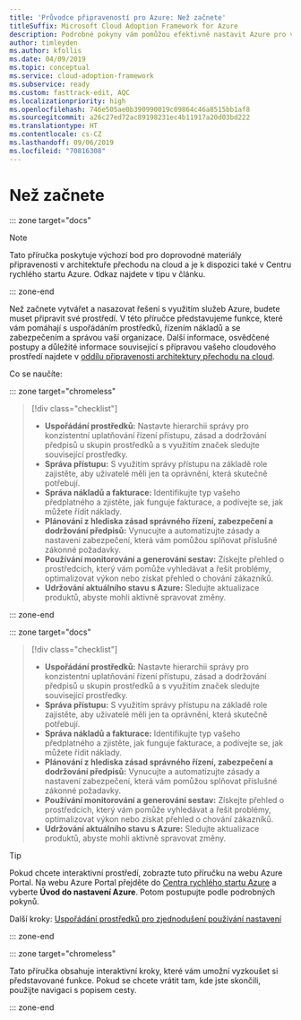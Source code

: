 ```yaml
---
title: 'Průvodce připraveností pro Azure: Než začnete'
titleSuffix: Microsoft Cloud Adoption Framework for Azure
description: Podrobné pokyny vám pomůžou efektivně nastavit Azure pro vaši organizaci.
author: timleyden
ms.author: kfollis
ms.date: 04/09/2019
ms.topic: conceptual
ms.service: cloud-adoption-framework
ms.subservice: ready
ms.custom: fasttrack-edit, AQC
ms.localizationpriority: high
ms.openlocfilehash: 746e505ae0b390990019c09864c46a8515bb1af8
ms.sourcegitcommit: a26c27ed72ac89198231ec4b11917a20d03bd222
ms.translationtype: HT
ms.contentlocale: cs-CZ
ms.lasthandoff: 09/06/2019
ms.locfileid: "70816308"
---
```

# <a name="before-you-start"></a>Než začnete

::: zone target="docs"
> [!NOTE]
> Tato příručka poskytuje výchozí bod pro doprovodné materiály připravenosti v architektuře přechodu na cloud a je k dispozici také v Centru rychlého startu Azure. Odkaz najdete v tipu v článku.

::: zone-end

Než začnete vytvářet a nasazovat řešení s využitím služeb Azure, budete muset připravit své prostředí. V této příručce představujeme funkce, které vám pomáhají s uspořádáním prostředků, řízením nákladů a se zabezpečením a správou vaší organizace. Další informace, osvědčené postupy a důležité informace související s přípravou vašeho cloudového prostředí najdete v [oddílu připravenosti architektury přechodu na cloud](../index.md).

Co se naučíte:

::: zone target="chromeless"

> [!div class="checklist"]
>
> - **Uspořádání prostředků:** Nastavte hierarchii správy pro konzistentní uplatňování řízení přístupu, zásad a dodržování předpisů u skupin prostředků a s využitím značek sledujte související prostředky.
> - **Správa přístupu:** S využitím správy přístupu na základě role zajistěte, aby uživatelé měli jen ta oprávnění, která skutečně potřebují.
> - **Správa nákladů a fakturace:** Identifikujte typ vašeho předplatného a zjistěte, jak funguje fakturace, a podívejte se, jak můžete řídit náklady.
> - **Plánování z hlediska zásad správného řízení, zabezpečení a dodržování předpisů:** Vynucujte a automatizujte zásady a nastavení zabezpečení, která vám pomůžou splňovat příslušné zákonné požadavky.
> - **Používání monitorování a generování sestav:** Získejte přehled o prostředcích, který vám pomůže vyhledávat a řešit problémy, optimalizovat výkon nebo získat přehled o chování zákazníků.
> - **Udržování aktuálního stavu s Azure:** Sledujte aktualizace produktů, abyste mohli aktivně spravovat změny.

::: zone-end

::: zone target="docs"

> [!div class="checklist"]
>
> - **Uspořádání prostředků:** Nastavte hierarchii správy pro konzistentní uplatňování řízení přístupu, zásad a dodržování předpisů u skupin prostředků a s využitím značek sledujte související prostředky.
> - **Správa přístupu:** S využitím správy přístupu na základě role zajistěte, aby uživatelé měli jen ta oprávnění, která skutečně potřebují.
> - **Správa nákladů a fakturace:** Identifikujte typ vašeho předplatného a zjistěte, jak funguje fakturace, a podívejte se, jak můžete řídit náklady.
> - **Plánování z hlediska zásad správného řízení, zabezpečení a dodržování předpisů:** Vynucujte a automatizujte zásady a nastavení zabezpečení, která vám pomůžou splňovat příslušné zákonné požadavky.
> - **Používání monitorování a generování sestav:** Získejte přehled o prostředcích, který vám pomůže vyhledávat a řešit problémy, optimalizovat výkon nebo získat přehled o chování zákazníků.
> - **Udržování aktuálního stavu s Azure:** Sledujte aktualizace produktů, abyste mohli aktivně spravovat změny.

> [!TIP]
> Pokud chcete interaktivní prostředí, zobrazte tuto příručku na webu Azure Portal. Na webu Azure Portal přejděte do [Centra rychlého startu Azure](https://portal.azure.com/?feature.quickstart=true#blade/Microsoft_Azure_Resources/QuickstartCenterBlade) a vyberte **Úvod do nastavení Azure**. Potom postupujte podle podrobných pokynů.

Další kroky: [Uspořádání prostředků pro zjednodušení používání nastavení](./organize-resources.md)

::: zone-end

::: zone target="chromeless"

Tato příručka obsahuje interaktivní kroky, které vám umožní vyzkoušet si představované funkce. Pokud se chcete vrátit tam, kde jste skončili, použijte navigaci s popisem cesty.

::: zone-end
